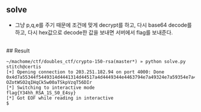 ## solve
* 그냥 p,q,e를 주기 때문에 조건에 맞게 decrypt를 하고, 다시 base64 decode를 하고, 다시 hex값으로 decode한 값을 보내면 서버에서 flag를 보내준다.

</br>
## Result

```
~/machome/ctf/doubles_ctf/crypto-150-rsa(master*) » python solve.py                                  stitch@certis
[+] Opening connection to 203.251.182.94 on port 4000: Done
0x4d7a55344f5449314d4441314d44517a4d4449344e4463794e7a49324e7a59354e7a45304d546b334e4467354f4451334f5451334e4463774e6a59314d7a4d324d6a63324e4445354e446b314d4445324e6a63784e7a49324d5449794f54417a4f5467314e7a673d
OZotWSO2qIHqCk5w00aTSkpVzqT56DIr
[*] Switching to interactive mode
flag{Y34hh_RSA_1S_S0_E4sy}
[*] Got EOF while reading in interactive
$
```
